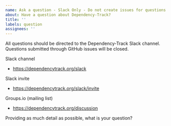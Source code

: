 ```yaml
---
name: Ask a question - Slack Only - Do not create issues for questions
about: Have a question about Dependency-Track?
title: ''
labels: question
assignees: ''
---
```

All questions should be directed to the Dependency-Track Slack channel.
Questions submitted through GitHub issues will be closed.

Slack channel
  - https://dependencytrack.org/slack

Slack invite
  - https://dependencytrack.org/slack/invite

Groups.io (mailing list)
  - https://dependencytrack.org/discussion

Providing as much detail as possible, what is your question?
